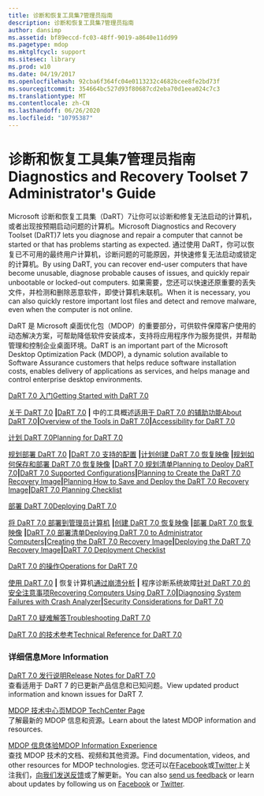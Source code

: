 ```yaml
---
title: 诊断和恢复工具集7管理员指南
description: 诊断和恢复工具集7管理员指南
author: dansimp
ms.assetid: bf89eccd-fc03-48ff-9019-a8640e11dd99
ms.pagetype: mdop
ms.mktglfcycl: support
ms.sitesec: library
ms.prod: w10
ms.date: 04/19/2017
ms.openlocfilehash: 92cba6f364fc04e0113232c4682bcee8fe2bd73f
ms.sourcegitcommit: 354664bc527d93f80687cd2eba70d1eea024c7c3
ms.translationtype: MT
ms.contentlocale: zh-CN
ms.lasthandoff: 06/26/2020
ms.locfileid: "10795387"
---
```

# <span data-ttu-id="ac254-103">诊断和恢复工具集7管理员指南</span><span class="sxs-lookup"><span data-stu-id="ac254-103">Diagnostics and Recovery Toolset 7 Administrator's Guide</span></span>


<span data-ttu-id="ac254-104">Microsoft 诊断和恢复工具集（DaRT）7让你可以诊断和修复无法启动的计算机，或者出现按预期启动问题的计算机。</span><span class="sxs-lookup"><span data-stu-id="ac254-104">Microsoft Diagnostics and Recovery Toolset (DaRT)7 lets you diagnose and repair a computer that cannot be started or that has problems starting as expected.</span></span> <span data-ttu-id="ac254-105">通过使用 DaRT，你可以恢复已不可用的最终用户计算机，诊断问题的可能原因，并快速修复无法启动或锁定的计算机。</span><span class="sxs-lookup"><span data-stu-id="ac254-105">By using DaRT, you can recover end-user computers that have become unusable, diagnose probable causes of issues, and quickly repair unbootable or locked-out computers.</span></span> <span data-ttu-id="ac254-106">如果需要，您还可以快速还原重要的丢失文件，并检测和删除恶意软件，即使计算机未联机。</span><span class="sxs-lookup"><span data-stu-id="ac254-106">When it is necessary, you can also quickly restore important lost files and detect and remove malware, even when the computer is not online.</span></span>

<span data-ttu-id="ac254-107">DaRT 是 Microsoft 桌面优化包（MDOP）的重要部分，可供软件保障客户使用的动态解决方案，可帮助降低软件安装成本，支持将应用程序作为服务提供，并帮助管理和控制企业桌面环境。</span><span class="sxs-lookup"><span data-stu-id="ac254-107">DaRT is an important part of the Microsoft Desktop Optimization Pack (MDOP), a dynamic solution available to Software Assurance customers that helps reduce software installation costs, enables delivery of applications as services, and helps manage and control enterprise desktop environments.</span></span>

<a href="" id="getting-started-with-dart-7-0"></a>[<span data-ttu-id="ac254-108">DaRT 7.0 入门</span><span class="sxs-lookup"><span data-stu-id="ac254-108">Getting Started with DaRT 7.0</span></span>](getting-started-with-dart-70-new-ia.md)  

<span data-ttu-id="ac254-109">[关于 DaRT 7.0](about-dart-70-new-ia.md) **|**[DaRT 7.0](overview-of-the-tools-in-dart-70-new-ia.md) **|** 中的工具概述[适用于 DaRT 7.0 的辅助功能](accessibility-for-dart-70.md)</span><span class="sxs-lookup"><span data-stu-id="ac254-109">[About DaRT 7.0](about-dart-70-new-ia.md)**|**[Overview of the Tools in DaRT 7.0](overview-of-the-tools-in-dart-70-new-ia.md)**|**[Accessibility for DaRT 7.0](accessibility-for-dart-70.md)</span></span>

<a href="" id="planning-for-dart-7-0"></a>[<span data-ttu-id="ac254-110">计划 DaRT 7.0</span><span class="sxs-lookup"><span data-stu-id="ac254-110">Planning for DaRT 7.0</span></span>](planning-for-dart-70-new-ia.md)  

<span data-ttu-id="ac254-111">[规划部署 DaRT 7.0](planning-to-deploy-dart-70.md) **|**[DaRT 7.0 支持的配置](dart-70-supported-configurations-dart-7.md) **|**[计划创建 DaRT 7.0 恢复映像](planning-to-create-the-dart-70-recovery-image.md) **|**[规划如何保存和部署 DaRT 7.0 恢复映像](planning-how-to-save-and-deploy-the-dart-70-recovery-image.md) **|**[DaRT 7.0 规划清单](dart-70-planning-checklist-dart-7.md)</span><span class="sxs-lookup"><span data-stu-id="ac254-111">[Planning to Deploy DaRT 7.0](planning-to-deploy-dart-70.md)**|**[DaRT 7.0 Supported Configurations](dart-70-supported-configurations-dart-7.md)**|**[Planning to Create the DaRT 7.0 Recovery Image](planning-to-create-the-dart-70-recovery-image.md)**|**[Planning How to Save and Deploy the DaRT 7.0 Recovery Image](planning-how-to-save-and-deploy-the-dart-70-recovery-image.md)**|**[DaRT 7.0 Planning Checklist](dart-70-planning-checklist-dart-7.md)</span></span>

<a href="" id="deploying-dart-7-0"></a>[<span data-ttu-id="ac254-112">部署 DaRT 7.0</span><span class="sxs-lookup"><span data-stu-id="ac254-112">Deploying DaRT 7.0</span></span>](deploying-dart-70-new-ia.md)  

<span data-ttu-id="ac254-113">[将 DaRT 7.0 部署到管理员计算机](deploying-dart-70-to-administrator-computers-dart-7.md) **|**[创建 DaRT 7.0 恢复映像](creating-the-dart-70-recovery-image-dart-7.md) **|**[部署 DaRT 7.0 恢复映像](deploying-the-dart-70-recovery-image-dart-7.md) **|**[DaRT 7.0 部署清单](dart-70-deployment-checklist-dart-7.md)</span><span class="sxs-lookup"><span data-stu-id="ac254-113">[Deploying DaRT 7.0 to Administrator Computers](deploying-dart-70-to-administrator-computers-dart-7.md)**|**[Creating the DaRT 7.0 Recovery Image](creating-the-dart-70-recovery-image-dart-7.md)**|**[Deploying the DaRT 7.0 Recovery Image](deploying-the-dart-70-recovery-image-dart-7.md)**|**[DaRT 7.0 Deployment Checklist](dart-70-deployment-checklist-dart-7.md)</span></span>

<a href="" id="operations-for-dart-7-0"></a>[<span data-ttu-id="ac254-114">DaRT 7.0 的操作</span><span class="sxs-lookup"><span data-stu-id="ac254-114">Operations for DaRT 7.0</span></span>](operations-for-dart-70-new-ia.md)  

<span data-ttu-id="ac254-115">[使用 DaRT 7.0](recovering-computers-using-dart-70-dart-7.md) **|** 恢复计算机[通过崩溃分析](diagnosing-system-failures-with-crash-analyzer--dart-7.md) **|** 程序诊断系统故障[针对 DaRT 7.0 的安全注意事项](security-considerations-for-dart-70-dart-7.md)</span><span class="sxs-lookup"><span data-stu-id="ac254-115">[Recovering Computers Using DaRT 7.0](recovering-computers-using-dart-70-dart-7.md)**|**[Diagnosing System Failures with Crash Analyzer](diagnosing-system-failures-with-crash-analyzer--dart-7.md)**|**[Security Considerations for DaRT 7.0](security-considerations-for-dart-70-dart-7.md)</span></span>

<a href="" id="troubleshooting-dart-7-0"></a>[<span data-ttu-id="ac254-116">DaRT 7.0 疑难解答</span><span class="sxs-lookup"><span data-stu-id="ac254-116">Troubleshooting DaRT 7.0</span></span>](troubleshooting-dart-70-new-ia.md)  

<a href="" id="technical-reference-for-dart-7-0"></a>[<span data-ttu-id="ac254-117">DaRT 7.0 的技术参考</span><span class="sxs-lookup"><span data-stu-id="ac254-117">Technical Reference for DaRT 7.0</span></span>](technical-reference-for-dart-70-new-ia.md)  

### <span data-ttu-id="ac254-118">详细信息</span><span class="sxs-lookup"><span data-stu-id="ac254-118">More Information</span></span>

<a href="" id="release-notes-for-dart-7-0"></a>[<span data-ttu-id="ac254-119">DaRT 7.0 发行说明</span><span class="sxs-lookup"><span data-stu-id="ac254-119">Release Notes for DaRT 7.0</span></span>](release-notes-for-dart-70-new-ia.md)  
<span data-ttu-id="ac254-120">查看适用于 DaRT 7 的已更新产品信息和已知问题。</span><span class="sxs-lookup"><span data-stu-id="ac254-120">View updated product information and known issues for DaRT 7.</span></span>

<a href="" id="mdop-techcenter-page"></a>[<span data-ttu-id="ac254-121">MDOP 技术中心页</span><span class="sxs-lookup"><span data-stu-id="ac254-121">MDOP TechCenter Page</span></span>](https://go.microsoft.com/fwlink/p/?LinkId=225286)  
<span data-ttu-id="ac254-122">了解最新的 MDOP 信息和资源。</span><span class="sxs-lookup"><span data-stu-id="ac254-122">Learn about the latest MDOP information and resources.</span></span>

<a href="" id="mdop-information-experience"></a>[<span data-ttu-id="ac254-123">MDOP 信息体验</span><span class="sxs-lookup"><span data-stu-id="ac254-123">MDOP Information Experience</span></span>](https://go.microsoft.com/fwlink/p/?LinkId=236032)  
<span data-ttu-id="ac254-124">查找 MDOP 技术的文档、视频和其他资源。</span><span class="sxs-lookup"><span data-stu-id="ac254-124">Find documentation, videos, and other resources for MDOP technologies.</span></span> <span data-ttu-id="ac254-125">您还可以在[Facebook](https://go.microsoft.com/fwlink/p/?LinkId=242445)或[Twitter](https://go.microsoft.com/fwlink/p/?LinkId=242447)上关注我们，[向我们发送反馈](mailto:MDOPDocs@microsoft.com)或了解更新。</span><span class="sxs-lookup"><span data-stu-id="ac254-125">You can also [send us feedback](mailto:MDOPDocs@microsoft.com) or learn about updates by following us on [Facebook](https://go.microsoft.com/fwlink/p/?LinkId=242445) or [Twitter](https://go.microsoft.com/fwlink/p/?LinkId=242447).</span></span>

 

 





